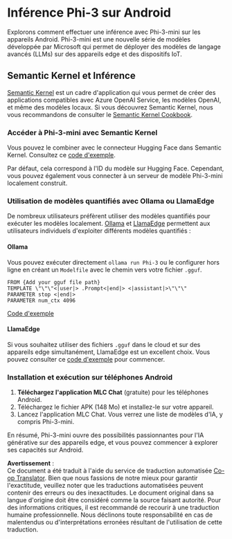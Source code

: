 <!--
CO_OP_TRANSLATOR_METADATA:
{
  "original_hash": "9481b07dda8f9715a5d1ff43fb27568b",
  "translation_date": "2025-03-27T07:04:07+00:00",
  "source_file": "md\\01.Introduction\\03\\Android_Inference.md",
  "language_code": "fr"
}
-->
# **Inférence Phi-3 sur Android**

Explorons comment effectuer une inférence avec Phi-3-mini sur les appareils Android. Phi-3-mini est une nouvelle série de modèles développée par Microsoft qui permet de déployer des modèles de langage avancés (LLMs) sur des appareils edge et des dispositifs IoT.

## Semantic Kernel et Inférence

[Semantic Kernel](https://github.com/microsoft/semantic-kernel) est un cadre d'application qui vous permet de créer des applications compatibles avec Azure OpenAI Service, les modèles OpenAI, et même des modèles locaux. Si vous découvrez Semantic Kernel, nous vous recommandons de consulter le [Semantic Kernel Cookbook](https://github.com/microsoft/SemanticKernelCookBook?WT.mc_id=aiml-138114-kinfeylo).

### Accéder à Phi-3-mini avec Semantic Kernel

Vous pouvez le combiner avec le connecteur Hugging Face dans Semantic Kernel. Consultez ce [code d'exemple](https://github.com/Azure-Samples/Phi-3MiniSamples/tree/main/semantickernel?WT.mc_id=aiml-138114-kinfeylo).

Par défaut, cela correspond à l'ID du modèle sur Hugging Face. Cependant, vous pouvez également vous connecter à un serveur de modèle Phi-3-mini localement construit.

### Utilisation de modèles quantifiés avec Ollama ou LlamaEdge

De nombreux utilisateurs préfèrent utiliser des modèles quantifiés pour exécuter les modèles localement. [Ollama](https://ollama.com/) et [LlamaEdge](https://llamaedge.com) permettent aux utilisateurs individuels d'exploiter différents modèles quantifiés :

#### Ollama

Vous pouvez exécuter directement `ollama run Phi-3` ou le configurer hors ligne en créant un `Modelfile` avec le chemin vers votre fichier `.gguf`.

```gguf
FROM {Add your gguf file path}
TEMPLATE \"\"\"<|user|> .Prompt<|end|> <|assistant|>\"\"\"
PARAMETER stop <|end|>
PARAMETER num_ctx 4096
```

[Code d'exemple](https://github.com/Azure-Samples/Phi-3MiniSamples/tree/main/ollama?WT.mc_id=aiml-138114-kinfeylo)

#### LlamaEdge

Si vous souhaitez utiliser des fichiers `.gguf` dans le cloud et sur des appareils edge simultanément, LlamaEdge est un excellent choix. Vous pouvez consulter ce [code d'exemple](https://github.com/Azure-Samples/Phi-3MiniSamples/tree/main/wasm?WT.mc_id=aiml-138114-kinfeylo) pour commencer.

### Installation et exécution sur téléphones Android

1. **Téléchargez l'application MLC Chat** (gratuite) pour les téléphones Android.
2. Téléchargez le fichier APK (148 Mo) et installez-le sur votre appareil.
3. Lancez l'application MLC Chat. Vous verrez une liste de modèles d'IA, y compris Phi-3-mini.

En résumé, Phi-3-mini ouvre des possibilités passionnantes pour l'IA générative sur des appareils edge, et vous pouvez commencer à explorer ses capacités sur Android.

**Avertissement** :  
Ce document a été traduit à l'aide du service de traduction automatisée [Co-op Translator](https://github.com/Azure/co-op-translator). Bien que nous fassions de notre mieux pour garantir l'exactitude, veuillez noter que les traductions automatisées peuvent contenir des erreurs ou des inexactitudes. Le document original dans sa langue d'origine doit être considéré comme la source faisant autorité. Pour des informations critiques, il est recommandé de recourir à une traduction humaine professionnelle. Nous déclinons toute responsabilité en cas de malentendus ou d'interprétations erronées résultant de l'utilisation de cette traduction.